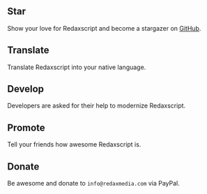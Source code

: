 Star
----

Show your love for Redaxscript and become a stargazer on [GitHub](https://github.com/redaxscript/redaxscript).


Translate
---------

Translate Redaxscript into your native language.


Develop
-------

Developers are asked for their help to modernize Redaxscript.


Promote
-------

Tell your friends how awesome Redaxscript is.


Donate
------

Be awesome and donate to `info@redaxmedia.com` via PayPal.